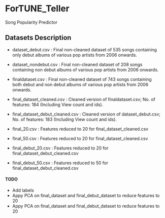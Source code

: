 # ForTUNE_Teller
Song Popularity Predictor

## Datasets Description

- dataset_debut.csv : Final non-cleaned dataset of 535 songs containing only debut albums of various pop artists from 2006 onwards.
- dataset_nondebut.csv : Final non-cleaned dataset of 208 songs containing non debut albums of various pop artists from 2006 onwards.
- finaldataset.csv : Final non-cleaned dataset of 743 songs containing both debut and non debut albums of various pop artists from 2006 onwards.

- final_dataset_cleaned.csv : Cleaned version of finaldataset.csv; No. of features: 184 (Including View count and ids).

- final_dataset_debut_cleaned.csv : Cleaned version of dataset_debut.csv; No. of features: 183 (Including View count and ids).

- final_20.csv : Features reduced to 20 for final_dataset_cleaned.csv

- final_50.csv :  Features reduced to 20 for final_dataset_cleaned.csv

- final_debut_20.csv :  Features reduced to 20 for final_dataset_debut_cleaned.csv

- final_debut_50.csv :  Features reduced to 50 for final_dataset_debut_cleaned.csv

#### TODO
- Add labels
- Appy PCA on final_dataset and final_debut_dataset to reduce features to 20
- Appy PCA on final_dataset and final_debut_dataset to reduce features to 20
